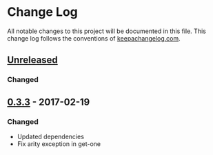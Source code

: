 # Change Log
All notable changes to this project will be documented in this file. This change log follows the conventions of [keepachangelog.com](http://keepachangelog.com/).

## [Unreleased]
### Changed

## [0.3.3] - 2017-02-19
### Changed
- Updated dependencies
- Fix arity exception in get-one

[Unreleased]: https://github.com/btobolaski/hugsql-postgres-async/compare/v0.3.3...HEAD
[0.3.3]: https://github.com/btobolaski/hugsql-postgres-async/compare/v0.3.2...v0.3.3
